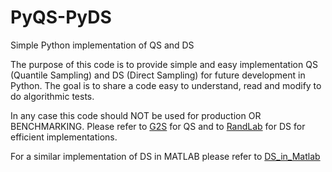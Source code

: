 # PyQS-PyDS
Simple Python implementation of QS and DS

The purpose of this code is to provide simple and easy implementation QS (Quantile Sampling) and DS (Direct Sampling) for future development in Python. The goal is to share a code easy to understand, read and modify to do algorithmic tests.

In any case this code should NOT be used for production OR BENCHMARKING. Please refer to [G2S](https://github.com/GAIA-UNIL/G2S) for QS and to [RandLab](http://www.randlab.org) for DS for efficient implementations.

For a similar implementation of DS in MATLAB please refer to [DS_in_Matlab](https://github.com/GAIA-UNIL/DS_in_Matlab)
